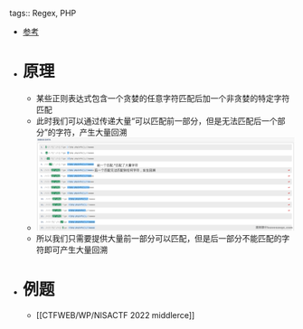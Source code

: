 tags:: Regex, PHP

- [参考](https://www.leavesongs.com/PENETRATION/use-pcre-backtrack-limit-to-bypass-restrict.html)
- # 原理
	- 某些正则表达式包含一个贪婪的任意字符匹配后加一个非贪婪的特定字符匹配
	- 此时我们可以通过传递大量“可以匹配前一部分，但是无法匹配后一个部分”的字符，产生大量回溯
	- ![P神的图](../assets/51bfc7bb-fd9a-402e-971a-a2247b226f3d_1688902594943_0.png)
	- 所以我们只需要提供大量前一部分可以匹配，但是后一部分不能匹配的字符即可产生大量回溯
- # 例题
	- [[CTFWEB/WP/NISACTF 2022 middlerce]]